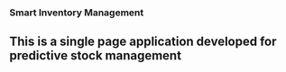 <h3>Smart Inventory Management</h3>
<h2>This is a single page application developed for predictive stock management</h2>